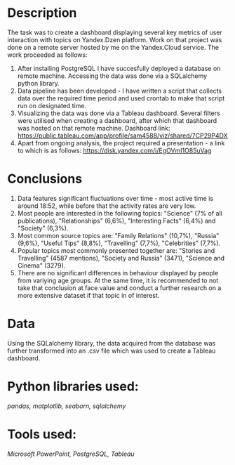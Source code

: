 # Description
The task was to create a dashboard displaying several key metrics of user interaction with topics on Yandex.Dzen platform. Work on that project was done on a remote server hosted by me on the Yandex.Cloud service. The work proceeded as follows:
1. After installing PostgreSQL I have succesfully deployed a database on remote machine. Accessing the data was done via a SQLalchemy python library.
2. Data pipeline has been developed - I have written a script that collects data over the required time period and used crontab to make that script run on designated time.
3. Visualizing the data was done via a Tableau dashboard. Several filters were utilised when creating a dashboard, after which that dashboard was hosted on that remote machine. Dashboard link: https://public.tableau.com/app/profile/sam4588/viz/shared/7CP29P4DX 
4. Apart from ongoing analysis, the project required a presentation - a link to which is as follows: https://disk.yandex.com/i/EgOVmI1O85uVag

# Conclusions
1. Data features significant fluctuations over time - most active time is around 18:52, while before that the activity rates are very low.
2. Most people are interested in the following topics: "Science" (7% of all publications), "Relationships" (6,6%), "Interesting Facts" (6,4%) and "Society" (6,3%).
3. Most common source topics are: "Family Relations" (10,7%), "Russia" (9,6%), "Useful Tips" (8,8%), "Travelling" (7,7%), "Celebrities" (7,7%).
4. Popular topics most commonly presented together are: "Stories and Travelling" (4587 mentions), "Society and Russia" (3471), "Science and Cinema" (3279).
5. There are no significant differences in behaviour displayed by people from variying age groups. At the same time, it is recommended to not take that conclusion at face value and conduct a further research on a more extensive dataset if that topic in of interest.

# Data
Using the SQLalchemy library, the data acquired from the database was further transformed into an .csv file which was used to create a Tableau dashboard.

# Python libraries used:
*pandas, matplotlib, seaborn, sqlalchemy*
# Tools used:
*Microsoft PowerPoint, PostgreSQL, Tableau*


